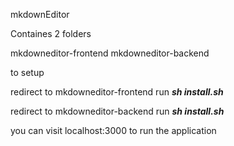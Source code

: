 mkdownEditor

Containes 2 folders 

mkdowneditor-frontend
mkdowneditor-backend

to setup

redirect to mkdowneditor-frontend 
run ___sh install.sh___

redirect to mkdowneditor-backend
run ___sh install.sh___

you can visit localhost:3000 to run the application
